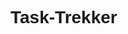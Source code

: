 # Task-Trekker
<!DOCTYPE html>
<html lang="en">
<head>
    <meta charset="UTF-8">
    <meta name="viewport" content="width=device-width, initial-scale=1.0">
    <title>Schedule Planner</title>
    <style>
        body {
            font-family: Arial, sans-serif;
        }

        h1 {
            color: #3498db;
        }

        #taskList {
            list-style-type: none;
            padding: 0;
        }

        .task {
            background-color: #3498db;
            color: #fff;
            padding: 5px;
            margin: 5px;
            border-radius: 5px;
            cursor: pointer;
        }

        #schedule {
            border-collapse: collapse;
            width: 100%;
        }

        #schedule th, #schedule td {
            border: 1px solid #ddd;
            padding: 8px;
            text-align: left;
        }

        #schedule th {
            background-color: #3498db;
            color: #fff;
        }

        #overviewTable {
            border-collapse: collapse;
            width: 100%;
            margin-top: 20px;
        }

        #overviewTable th, #overviewTable td {
            border: 1px solid #ddd;
            padding: 8px;
            text-align: left;
        }

        #overviewTable th {
            background-color: #3498db;
            color: #fff;
        }
    </style>
</head>
<body>
    <h1>Schedule Planner</h1>

    <label for="deadline">Enter Overall Deadline:</label>
    <input type="text" id="deadline" placeholder="MM/DD/YYYY">
    
    <button onclick="addTask()">Add Task</button>

    <h2>Tasks:</h2>
    <ul id="taskList"></ul>

    <button onclick="generateSchedule()">Generate Schedule</button>

    <h2>Generated Schedule:</h2>
    <table id="schedule">
        <thead>
            <tr>
                <th>Task</th>
                <th>Type</th>
                <th>Deadline</th>
                <th>Suggested Start Date</th>
                <th>Suggested Time</th>
                <th>Action</th>
            </tr>
        </thead>
        <tbody id="scheduleBody"></tbody>
    </table>

    <h2>Weekly Overview:</h2>
    <table id="overviewTable">
        <thead>
            <tr>
                <th>Day</th>
                <th>Start Date</th>
                <th>Month</th>
                <th>Task</th>
                <th>Time Distribution</th>
            </tr>
        </thead>
        <tbody id="overviewBody"></tbody>
    </table>

    <script>
        let tasks = [];

        function addTask() {
            const taskName = prompt('Enter the task name:');
            if (!taskName) {
                return; // User canceled task entry
            }

            const taskType = prompt('Enter the task type (Assessment or Exam):');
            if (!taskType) {
                return; // User canceled task type entry
            }

            const taskDeadline = new Date(prompt('Enter the task deadline (MM/DD/YYYY):'));
            if (isNaN(taskDeadline.getTime())) {
                alert('Please enter a valid deadline in MM/DD/YYYY format.');
                return;
            }

            tasks.push({ name: taskName, type: taskType, deadline: taskDeadline });
            updateTaskList();
        }

        function updateTaskList() {
            const taskList = document.getElementById('taskList');
            taskList.innerHTML = '';

            tasks.forEach(task => {
                const listItem = document.createElement('li');
                listItem.textContent = `${task.name} (${task.type}) - ${task.deadline.toLocaleDateString()}`;
                listItem.onclick = () => removeTask(task);
                taskList.appendChild(listItem);
            });
        }

        function generateSchedule() {
            const overallDeadlineInput = document.getElementById('deadline');
            const overallDeadline = new Date(overallDeadlineInput.value);

            if (isNaN(overallDeadline.getTime())) {
                alert('Please enter a valid overall deadline in MM/DD/YYYY format.');
                return;
            }

            tasks.sort((a, b) => a.deadline - b.deadline);

            const scheduleBody = document.getElementById('scheduleBody');
            scheduleBody.innerHTML = '';

            const overviewBody = document.getElementById('overviewBody');
            overviewBody.innerHTML = '';

            let currentDate = new Date(overallDeadline);
            currentDate.setDate(currentDate.getDate() - 28); // Suggest start date four weeks before the deadline

            let weeksBeforeDeadline = 4;

            tasks.forEach(task => {
                const suggestedStartDate = new Date(task.deadline);
                suggestedStartDate.setDate(suggestedStartDate.getDate() - weeksBeforeDeadline * 7);

                const suggestedStartTime = new Date(suggestedStartDate);
                suggestedStartTime.setHours(16 + Math.floor(Math.random() * 5), Math.floor(Math.random() * 60)); // Suggested start time: 4:00 PM to 9:00 PM
                const suggestedEndTime = new Date(suggestedStartTime);
                suggestedEndTime.setHours(suggestedStartTime.getHours() + 1, 30); // Suggested end time: 5:30 PM

                if (suggestedStartDate < currentDate) {
                    suggestedStartDate.setDate(currentDate.getDate());
                }

                if (task.deadline > overallDeadline) {
                    task.deadline = overallDeadline;
                }

                const newRow = scheduleBody.insertRow();
                newRow.insertCell(0).textContent = task.name;
                newRow.insertCell(1).textContent = task.type;
                newRow.insertCell(2).textContent = task.deadline.toLocaleDateString();
                newRow.insertCell(3).textContent = suggestedStartDate.toLocaleString();
                newRow.insertCell(4).textContent = `${suggestedStartTime.toLocaleTimeString()} - ${suggestedEndTime.toLocaleTimeString()}`;
                newRow.insertCell(5).innerHTML = '<button onclick="finishTask(\'' + task.name + '\')">Finish Task</button>';

                currentDate = new Date(suggestedEndTime);

                // Update weekly overview
                const dayOfWeek = suggestedStartDate.toLocaleDateString('en-US', { weekday: 'long' });
                const month = suggestedStartDate.toLocaleDateString('en-US', { month: 'long' });

                const overviewRow = overviewBody.insertRow();
                overviewRow.insertCell(0).textContent = dayOfWeek;
                overviewRow.insertCell(1).textContent = suggestedStartDate.toLocaleDateString();
                overviewRow.insertCell(2).textContent = month;
                overviewRow.insertCell(3).textContent = task.name;
                overviewRow.insertCell(4).textContent = `Distribute ${1.5} hours over the next few days`;

                // Distribute task over the next few days until the deadline
                while (currentDate < task.deadline) {
                    const nextDay = new Date(currentDate);
                    nextDay.setDate(nextDay.getDate() + 1);

                    const distributeRow = overviewBody.insertRow();
                    distributeRow.insertCell(0).textContent = nextDay.toLocaleDateString('en-US', { weekday: 'long' });
                    distributeRow.insertCell(1).textContent = nextDay.toLocaleDateString();
                    distributeRow.insertCell(2).textContent = nextDay.toLocaleDateString('en-US', { month: 'long' });
                    distributeRow.insertCell(3).textContent = task.name;
                    distributeRow.insertCell(4).textContent = `Distribute ${1.5} hours`;

                    currentDate = new Date(nextDay);
                }
            });
        }

        function removeTask(task) {
            const index = tasks.findIndex(t => t.name === task.name);
            if (index !== -1) {
                tasks.splice(index, 1);
                updateTaskList();
            }
        }

        function finishTask(taskName) {
            const task = tasks.find(t => t.name === taskName);
            if (task) {
                removeTask(task);
                generateSchedule();
            }
        }
    </script>
</body>
</html>
